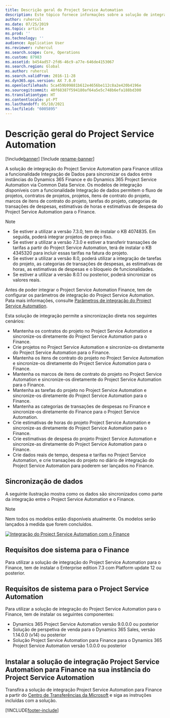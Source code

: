 ```yaml
---
title: Descrição geral do Project Service Automation
description: Este tópico fornece informações sobre a solução de integração do Dynamics 365 Project Service Automation com o Dynamics 365 Finance.
author: ruhercul
ms.date: 07/25/2019
ms.topic: article
ms.prod: ''
ms.technology: ''
audience: Application User
ms.reviewer: ruhercul
ms.search.scope: Core, Operations
ms.custom: 87983
ms.assetid: b454ad57-2fd6-46c9-a77e-646de4153067
ms.search.region: Global
ms.author: ruhercul
ms.search.validFrom: 2016-11-28
ms.dyn365.ops.version: AX 7.0.0
ms.openlocfilehash: 5ca459b99881b612e4656be112c8a2e420b4196e
ms.sourcegitcommit: 40f68387f594180af64a5e5c748b6efa188bd300
ms.translationtype: HT
ms.contentlocale: pt-PT
ms.lasthandoff: 05/10/2021
ms.locfileid: "6005895"
---
```

# <a name="project-service-automation-overview"></a>Descrição geral do Project Service Automation

[!include[banner](../includes/banner.md)]
[!include [rename-banner](~/includes/cc-data-platform-banner.md)]

A solução de integração do Project Service Automation para Finance utiliza a funcionalidade Integração de Dados para sincronizar os dados entre instâncias do Dynamics 365 Finance e do Dynamics 365 Project Service Automation via Common Data Service. Os modelos de integração disponíveis com a funcionalidade Integração de dados permitem o fluxo de projetos, contratos de projetos, projetos, itens de contrato do projeto, marcos de itens de contrato do projeto, tarefas do projeto, categorias de transações de despesas, estimativas de horas e estimativas de despesa do Project Service Automation para o Finance.

> [!NOTE]
> - Se estiver a utilizar a versão 7.3.0, tem de instalar o KB 4074835. Em seguida, poderá integrar projetos de preço fixo.
> - Se estiver a utilizar a versão 7.3.0 e estiver a transferir transações de tarifas a partir do Project Service Automation, terá de instalar o KB 4345320 para incluir essas tarifas na fatura do projeto.
> - Se estiver a utilizar a versão 8.0, poderá utilizar a integração de tarefas do projeto, as categorias de transações de despesas, as estimativas de horas, as estimativas de despesas e o bloqueio de funcionalidades.
> - Se estiver a utilizar a versão 8.0.1 ou posterior, poderá sincronizar os valores reais.

Antes de poder integrar o Project Service Automation Finance, tem de configurar os parâmetros de integração do Project Service Automation. Pata mais informações, consulte [Parâmetros de integração do Project Service Automation](PSA-parameters.md).

Esta solução de integração permite a sincronização direta nos seguintes cenários:

- Mantenha os contratos do projeto no Project Service Automation e sincronize-os diretamente do Project Service Automation para o Finance.
- Crie projetos no Project Service Automation e sincronize-os diretamente do Project Service Automation para o Finance.
- Mantenha os itens de contrato do projeto no Project Service Automation e sincronize-os diretamente do Project Service Automation para o Finance.
- Mantenha os marcos de itens de contrato do projeto no Project Service Automation e sincronize-os diretamente do Project Service Automation para o Finance.
- Mantenha as tarefas do projeto no Project Service Automation e sincronize-os diretamente do Project Service Automation para o Finance.
- Mantenha as categorias de transações de despesas no Finance e sincronize-os diretamente do Finance para o Project Service Automation.
- Crie estimativas de horas do projeto Project Service Automation e sincronize-as diretamente do Project Service Automation para o Finance.
- Crie estimativas de despesa do projeto Project Service Automation e sincronize-as diretamente do Project Service Automation para o Finance.
- Crie dados reais de tempo, despesa e tarifas no Project Service Automation, e crie transações do projeto no diário de integração do Project Service Automation para poderem ser lançados no Finance.

## <a name="data-synchronization"></a>Sincronização de dados

A seguinte ilustração mostra como os dados são sincronizados como parte da integração entre o Project Service Automation e o Finance.

> [!NOTE]
> Nem todos os modelos estão disponíveis atualmente. Os modelos serão lançados à medida que forem concluídos.

[![Integração do Project Service Automation com o Finance](./media/PSA-integration.png)](./media/PSA-integration.png)

## <a name="system-requirements-for-finance"></a>Requisitos doe sistema para o Finance

Para utilizar a solução de integração do Project Service Automation para o Finance, tem de instalar o Enterprise edition 7.3 com Platform update 12 ou posterior.

## <a name="system-requirements-for-project-service-automation"></a>Requisitos de sistema para o Project Service Automation

Para utilizar a solução de integração do Project Service Automation para o Finance, tem de instalar os seguintes componentes:

- Dynamics 365 Project Service Automation versão 9.0.0.0 ou posterior
- Solução de perspetiva de venda para o Dynamics 365 Sales, versão 1.14.0.0 (v14) ou posterior
- Solução Project Service Automation para Finance para o Dynamics 365 Project Service Automation versão 1.0.0.0 ou posterior

## <a name="install-the-project-service-automation-to-finance-integration-solution-in-your-project-service-automation-instance"></a>Instalar a solução de integração Project Service Automation para Finance na sua instância do Project Service Automation

Transfira a solução de integração Project Service Automation para Finance a partir do [Centro de Transferências da Microsoft](https://www.microsoft.com/download/details.aspx?id=57016) e siga as instruções incluídas com a solução.


[!INCLUDE[footer-include](../includes/footer-banner.md)]